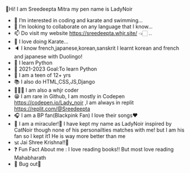 👋Hi! I am Sreedeepta Mitra my pen name is LadyNoir
- 👀 I’m interested in coding and karate and swimming...
- 💞️ I’m looking to collaborate on any language that I know...
- 📫 Do visit my website https://sreedeepta.whjr.site/ 👈🏻 ..
- 🥋 I love doing Karate...
- 🔈  I know french,japanese,korean,sanskrit I learnt korean and french and japanese with Duolingo!
- 🐍 I learn Python
- 🥅 2021-2023 Goal:To learn Python
- 👧 I am a teen of 12+ yrs
- 📚 I also do HTML,CSS,JS,Django
- 👩🏻‍💻 I am also a whjr coder
- 😁 I am rare in Github, I am mostly in Codepen https://codepen.io/Lady_noir  ,I am always in replit https://replit.com/@Sreedeepta
- 🎧 I am a BP fan(Blackpink Fan) I love their songs❤️
- 🐞 I am a miraculer!🐾 I have kept my name as LadyNoir inspired by CatNoir though none of his personailties matches with me! but I am his fan so I kept it1 He is way more better than me
- 🕉️ Jai Shree Krishna!!🙏
- ❓  Fun Fact About me : I love reading books!! But most love reading Mahabharath 
- 🐞 Bug out🐾

